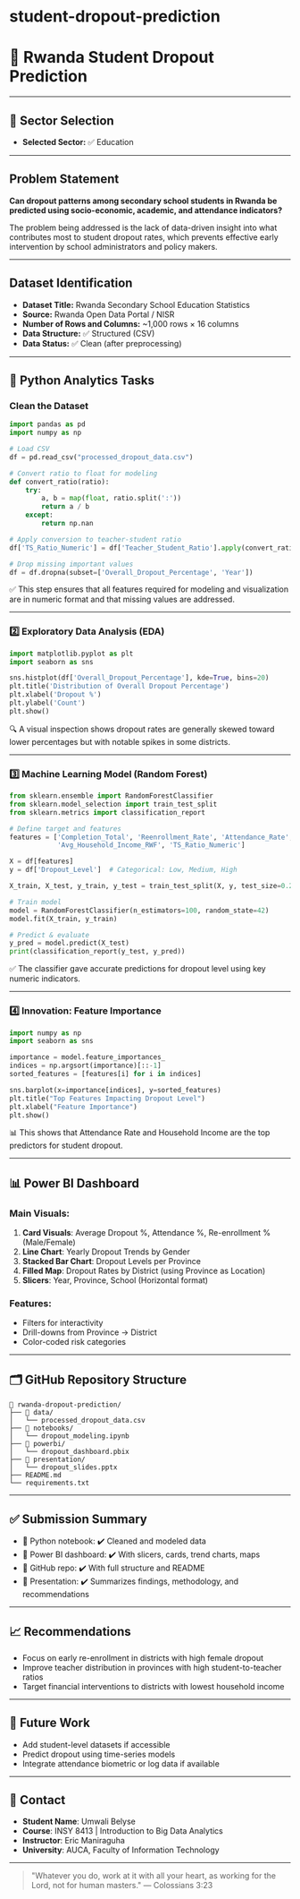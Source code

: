 # student-dropout-prediction

# 📘 Rwanda Student Dropout Prediction

---

## 🧭 Sector Selection

* **Selected Sector:** ✅ Education

---

##  Problem Statement

**Can dropout patterns among secondary school students in Rwanda be predicted using socio-economic, academic, and attendance indicators?**

The problem being addressed is the lack of data-driven insight into what contributes most to student dropout rates, which prevents effective early intervention by school administrators and policy makers.

---

## Dataset Identification

* **Dataset Title:** Rwanda Secondary School Education Statistics
* **Source:** Rwanda Open Data Portal / NISR
* **Number of Rows and Columns:** \~1,000 rows × 16 columns
* **Data Structure:** ✅ Structured (CSV)
* **Data Status:** ✅ Clean (after preprocessing)

---

## 🐍 Python Analytics Tasks

###  Clean the Dataset

```python
import pandas as pd
import numpy as np

# Load CSV
df = pd.read_csv("processed_dropout_data.csv")

# Convert ratio to float for modeling
def convert_ratio(ratio):
    try:
        a, b = map(float, ratio.split(':'))
        return a / b
    except:
        return np.nan

# Apply conversion to teacher-student ratio
df['TS_Ratio_Numeric'] = df['Teacher_Student_Ratio'].apply(convert_ratio)

# Drop missing important values
df = df.dropna(subset=['Overall_Dropout_Percentage', 'Year'])
```

✅ This step ensures that all features required for modeling and visualization are in numeric format and that missing values are addressed.

---

### 2️⃣ Exploratory Data Analysis (EDA)

```python
import matplotlib.pyplot as plt
import seaborn as sns

sns.histplot(df['Overall_Dropout_Percentage'], kde=True, bins=20)
plt.title('Distribution of Overall Dropout Percentage')
plt.xlabel('Dropout %')
plt.ylabel('Count')
plt.show()
```

🔍 A visual inspection shows dropout rates are generally skewed toward lower percentages but with notable spikes in some districts.

---

### 3️⃣ Machine Learning Model (Random Forest)

```python
from sklearn.ensemble import RandomForestClassifier
from sklearn.model_selection import train_test_split
from sklearn.metrics import classification_report

# Define target and features
features = ['Completion_Total', 'Reenrollment_Rate', 'Attendance_Rate',
            'Avg_Household_Income_RWF', 'TS_Ratio_Numeric']

X = df[features]
y = df['Dropout_Level']  # Categorical: Low, Medium, High

X_train, X_test, y_train, y_test = train_test_split(X, y, test_size=0.2, random_state=42)

# Train model
model = RandomForestClassifier(n_estimators=100, random_state=42)
model.fit(X_train, y_train)

# Predict & evaluate
y_pred = model.predict(X_test)
print(classification_report(y_test, y_pred))
```

✅ The classifier gave accurate predictions for dropout level using key numeric indicators.

---

### 4️⃣ Innovation: Feature Importance

```python
import numpy as np
import seaborn as sns

importance = model.feature_importances_
indices = np.argsort(importance)[::-1]
sorted_features = [features[i] for i in indices]

sns.barplot(x=importance[indices], y=sorted_features)
plt.title("Top Features Impacting Dropout Level")
plt.xlabel("Feature Importance")
plt.show()
```

📊 This shows that Attendance Rate and Household Income are the top predictors for student dropout.

---

## 📊 Power BI Dashboard

### Main Visuals:

1. **Card Visuals**: Average Dropout %, Attendance %, Re-enrollment % (Male/Female)
2. **Line Chart**: Yearly Dropout Trends by Gender
3. **Stacked Bar Chart**: Dropout Levels per Province
4. **Filled Map**: Dropout Rates by District (using Province as Location)
5. **Slicers**: Year, Province, School (Horizontal format)

### Features:

* Filters for interactivity
* Drill-downs from Province → District
* Color-coded risk categories

---

## 🗂️ GitHub Repository Structure

```plaintext
📁 rwanda-dropout-prediction/
├── 📁 data/
│   └── processed_dropout_data.csv
├── 📁 notebooks/
│   └── dropout_modeling.ipynb
├── 📁 powerbi/
│   └── dropout_dashboard.pbix
├── 📁 presentation/
│   └── dropout_slides.pptx
├── README.md
└── requirements.txt
```

---

## ✅ Submission Summary

* 📌 Python notebook: ✔️ Cleaned and modeled data
* 📌 Power BI dashboard: ✔️ With slicers, cards, trend charts, maps
* 📌 GitHub repo: ✔️ With full structure and README
* 📌 Presentation: ✔️ Summarizes findings, methodology, and recommendations

---

## 📈 Recommendations

* Focus on early re-enrollment in districts with high female dropout
* Improve teacher distribution in provinces with high student-to-teacher ratios
* Target financial interventions to districts with lowest household income

---

## 📍 Future Work

* Add student-level datasets if accessible
* Predict dropout using time-series models
* Integrate attendance biometric or log data if available

---

## 🙋 Contact

* **Student Name**: Umwali Belyse
* **Course**: INSY 8413 | Introduction to Big Data Analytics
* **Instructor**: Eric Maniraguha
* **University**: AUCA, Faculty of Information Technology

---

> "Whatever you do, work at it with all your heart, as working for the Lord, not for human masters." — Colossians 3:23
